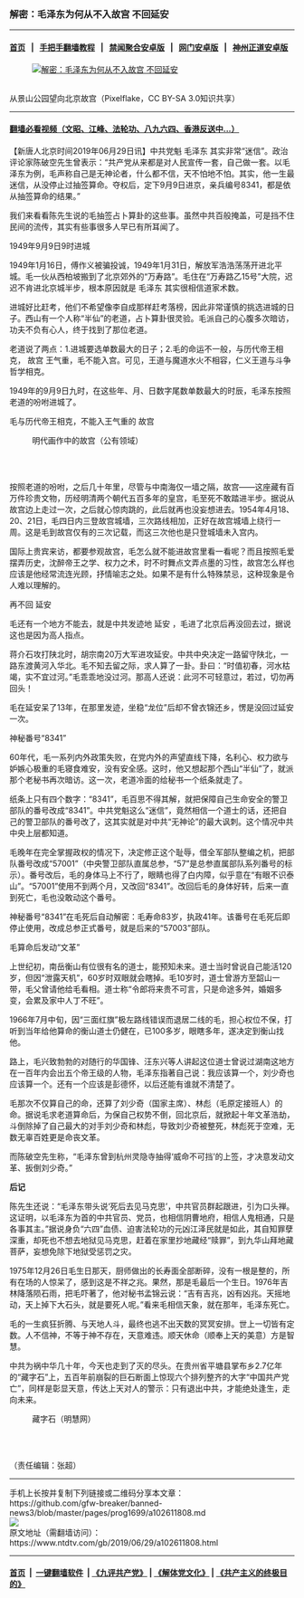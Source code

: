 ### 解密：毛泽东为何从不入故宫 不回延安
------------------------

#### [首页](https://github.com/gfw-breaker/banned-news3/blob/master/README.md) &nbsp;&nbsp;|&nbsp;&nbsp; [手把手翻墙教程](https://github.com/gfw-breaker/guides/wiki) &nbsp;&nbsp;|&nbsp;&nbsp; [禁闻聚合安卓版](https://github.com/gfw-breaker/bn-android) &nbsp;&nbsp;|&nbsp;&nbsp; [网门安卓版](https://github.com/oGate2/oGate) &nbsp;&nbsp;|&nbsp;&nbsp; [神州正道安卓版](https://github.com/SzzdOgate/update) 



<div><div class="featured_image">
 <a href="https://i.ntdtv.com/assets/uploads/2019/06/a164abf4784674757fbcb8ac5957a844-e1561803275729.jpg" target="_blank">
  <figure>
   <img alt="解密：毛泽东为何从不入故宫 不回延安" src="https://i.ntdtv.com/assets/uploads/2019/06/a164abf4784674757fbcb8ac5957a844-e1561803275729-800x450.jpg"/>
  </figure><br/>
 </a>
 <span class="caption">
  从景山公园望向北京故宫（Pixelflake，CC BY-SA 3.0知识共享）
 </span>
</div>
</div><hr/>

#### [翻墙必看视频（文昭、江峰、法轮功、八九六四、香港反送中...）](https://github.com/gfw-breaker/banned-news3/blob/master/pages/links.md)

<div><div class="post_content" itemprop="articleBody">
 <p>
  【新唐人北京时间2019年06月29日讯】中共党魁
  <ok href="https://www.ntdtv.com/gb/毛泽东.htm">
   毛泽东
  </ok>
  其实非常“迷信”。政治评论家陈破空先生曾表示：“共产党从来都是对人民宣传一套，自己做一套。以毛泽东为例，毛声称自己是无神论者，什么都不信，天不怕地不怕。其实，他一生最迷信，从没停止过抽签算命。夺权后，定下9月9日进京，亲兵编号8341，都是依从抽签算命的结果。”
 </p>
 <p>
  我们来看看陈先生说的毛抽签占卜算卦的这些事。虽然中共百般掩盖，可是挡不住民间的流传，其实有些事很多人早已有所耳闻了。
 </p>
 <p>
  1949年9月9日9时进城
 </p>
 <p>
  1949年1月16日，傅作义被骗投诚，1949年1月31日，解放军浩浩荡荡开进北平城。毛一伙从西柏坡搬到了北京郊外的“万寿路”。毛住在“万寿路乙15号”大院，迟迟不肯进北京城半步，根本原因就是
  <ok href="https://www.ntdtv.com/gb/毛泽东.htm">
   毛泽东
  </ok>
  其实很相信道家术数。
 </p>
 <p>
  进城好比赶考，他们不希望像李自成那样赶考落榜，因此非常谨慎的挑选进城的日子。西山有一个人称“半仙”的老道，占卜算卦很灵验。毛派自己的心腹多次暗访，功夫不负有心人，终于找到了那位老道。
 </p>
 <p>
  老道说了两点：1.进城要选单数最大的日子；2.毛的命运不一般，与历代帝王相克，
  <ok href="https://www.ntdtv.com/gb/故宫.htm">
   故宫
  </ok>
  王气重，毛不能入宫。可见，王道与魔道水火不相容，仁义王道与斗争哲学相克。
 </p>
 <p>
  1949年的9月9日九时，在这些年、月、日数字尾数单数最大的时辰，毛泽东按照老道的吩咐进城了。
 </p>
 <p>
  毛与历代帝王相克，不能入王气重的
  <ok href="https://www.ntdtv.com/gb/故宫.htm">
   故宫
  </ok>
 </p>
 <figure class="wp-caption aligncenter" id="attachment_102611814" style="width: 400px">
  <img alt="" class="size-full wp-image-102611814" src="https://i.ntdtv.com/assets/uploads/2019/06/61878feb8c97a42d138187d10963993a.jpg">
   <br/><figcaption class="wp-caption-text">
    明代画作中的故宫（公有领域）
   </figcaption><br/>
  </img>
 </figure><br/>
 <p>
  按照老道的吩咐，之后几十年里，尽管与中南海仅一墙之隔，故宫——这座藏有百万件珍贵文物，历经明清两个朝代五百多年的皇宫，毛至死不敢踏进半步。据说从故宫边上走过一次，之后就心惊肉跳的，此后就再也没妄想进去。1954年4月18、20、21日，毛四日内三登故宫城墙，三次路线相加，正好在故宫城墙上绕行一周。这是毛到故宫仅有的三次记载，而这三次他也是只登城墙未入宫内。
 </p>
 <p>
  国际上贵宾来访，都要参观故宫，毛怎么就不能进故宫里看一看呢？而且按照毛爱摆弄历史，沈醉帝王之学、权力之术，时不时舞点文弄点墨的习性，故宫怎么样也应该是他经常流连光顾，抒情喻志之处。如果不是有什么特殊禁忌，这种现象是令人难以理解的。
 </p>
 <p>
  再不回
  <ok href="https://www.ntdtv.com/gb/延安.htm">
   延安
  </ok>
 </p>
 <p>
  毛还有一个地方不能去，就是中共发迹地
  <ok href="https://www.ntdtv.com/gb/延安.htm">
   延安
  </ok>
  ，毛进了北京后再没回去过，据说这也是因为高人指点。
 </p>
 <p>
  蒋介石攻打陕北时，胡宗南20万大军进攻延安。中共中央决定一路留守陕北，一路东渡黄河入华北。毛不知去留之际，求人算了一卦。卦曰：“时值初春，河水枯竭，实不宜过河。”毛乖乖地没过河。那高人还说：此河不可轻意过，若过，切勿再回头！
 </p>
 <p>
  毛在延安呆了13年，在那里发迹，坐稳“龙位”后却不曾衣锦还乡，愣是没回过延安一次。
 </p>
 <p>
  神秘番号“8341”
 </p>
 <p>
  60年代，毛一系列内外政策失败，在党内外的声望直线下降，名利心、权力欲与妒嫉心极重的毛寝食难安，没有安全感。这时，他又想起那个西山“半仙”了，就派那个老秘书再次暗访。这一次，老道冷面的给秘书一个纸条就走了。
 </p>
 <p>
  纸条上只有四个数字：“8341”，毛百思不得其解，就把保障自己生命安全的警卫部队的番号改成“8341”。中共党魁这么“迷信”，竟然相信一个道士的话，还把自己的警卫部队的番号改了，这其实就是对中共“无神论”的最大讽刺。这个情况中共中央上层都知道。
 </p>
 <p>
  毛晚年在完全掌握政权的情况下，决定修正这个耻辱，借全军部队整编之机，把部队番号改成“57001”（中央警卫部队直属总参，“57”是总参直属部队系列番号的标示）。番号改后，毛的身体马上不行了，眼睛也得了白内障，似乎意在“有眼不识泰山”。“57001”使用不到两个月，又改回“8341”。改回后毛的身体好转，后来一直到死亡，毛也没敢动这个番号。
 </p>
 <p>
  神秘番号“8341”在毛死后自动解密：毛寿命83岁，执政41年。该番号在毛死后即停止使用，改成总参正式番号，就是后来的“57003”部队。
 </p>
 <p>
  毛算命后发动“文革”
 </p>
 <p>
  上世纪初，南岳衡山有位很有名的道士，能预知未来。道士当时曾说自己能活120岁，但因“泄露天机”，60岁时双眼就会瞎掉。毛10岁时，道士曾游方至韶山一带，毛父曾请他给毛看相。道士称“令郎将来贵不可言，只是命途多舛，婚姻多变，会累及家中人丁不旺”。
 </p>
 <p>
  1966年7月中旬，因“三面红旗”极左路线错误而退居二线的毛，担心权位不保，打听到当年给他算命的衡山道士仍健在，已100多岁，眼瞎多年，遂决定到衡山找他。
 </p>
 <p>
  路上，毛兴致勃勃的对随行的华国锋、汪东兴等人讲起这位道士曾说过湖南这地方在一百年内会出五个帝王级的人物，毛泽东指著自己说：我应该算一个，刘少奇也应该算一个。还有一个应该是彭德怀，以后还能有谁就不清楚了。
 </p>
 <p>
  毛那次不仅算自己的命，还算了刘少奇（国家主席）、林彪（毛原定接班人）的命。据说毛求老道算命后，为保自己权势不倒，回北京后，就掀起十年文革浩劫，斗倒除掉了自己最大的对手刘少奇和林彪，导致刘少奇被整死，林彪死于空难，无数无辜百姓更是命丧文革。
 </p>
 <p>
  而陈破空先生称，“毛泽东曾到杭州灵隐寺抽得‘威命不可挡’的上签，才决意发动文革、扳倒刘少奇。”
 </p>
 <p>
  <strong>
   后记
  </strong>
 </p>
 <p>
  陈先生还说：“毛泽东带头说‘死后去见马克思’，中共官员群起跟进，引为口头禅。这证明，以毛泽东为首的中共官员、党员，也相信阴曹地府，相信人鬼相通，只是各事其主。”据说身负“六四”血债、迫害法轮功的元凶江泽民就是如此，其自知罪孽深重，却死也不想去地狱见马克思，赶着在家里抄地藏经“赎罪”，到九华山拜地藏菩萨，妄想免除下地狱受惩罚之灾。
 </p>
 <p>
  1975年12月26日毛生日那天，厨师做出的长寿面全部断碎，没有一根是整的，所有在场的人惊呆了，感到这是不祥之兆。果然，那是毛最后一个生日。1976年吉林降落陨石雨，把毛吓著了，他对秘书孟锦云说：“吉有吉兆，凶有凶兆。天摇地动，天上掉下大石头，就是要死人呢。”看来毛相信天象，就在那年，毛泽东死亡。
 </p>
 <p>
  毛的一生疯狂折腾、与天地人斗，最终也逃不出天数的冥冥安排。世上一切皆有定数。人不信神，不等于神不存在，天意难违。顺天休命（顺奉上天的美意）方是智慧。
 </p>
 <p>
  中共为祸中华几十年，今天也走到了灭的尽头。在贵州省平塘县掌布乡2.7亿年的“藏字石”上，五百年前崩裂的巨石断面上惊现六个排列整齐的大字“中国共产党亡”，同样是彰显天意，传达上天对人的警示：只有退出中共，才能绝处逢生，走向未来。
 </p>
 <figure class="wp-caption aligncenter" id="attachment_102611821" style="width: 600px">
  <img alt="" class="size-medium wp-image-102611821" src="https://i.ntdtv.com/assets/uploads/2019/06/2018-12-31-mh-quanshan-xin-6-600x249.jpg">
   <br/><figcaption class="wp-caption-text">
    藏字石（明慧网）
   </figcaption><br/>
  </img>
 </figure><br/>
 <p>
  （责任编辑：张超）
 </p>
 <div class="single_ad">
 </div>
</div>
</div>
<hr/>
手机上长按并复制下列链接或二维码分享本文章：<br/>
https://github.com/gfw-breaker/banned-news3/blob/master/pages/prog1699/a102611808.md <br/>
<a href='https://github.com/gfw-breaker/banned-news3/blob/master/pages/prog1699/a102611808.md'><img src='https://github.com/gfw-breaker/banned-news3/blob/master/pages/prog1699/a102611808.md.png'/></a> <br/>
原文地址（需翻墙访问）：https://www.ntdtv.com/gb/2019/06/29/a102611808.html


------------------------
#### [首页](https://github.com/gfw-breaker/banned-news3/blob/master/README.md) &nbsp;|&nbsp; [一键翻墙软件](https://github.com/gfw-breaker/nogfw/blob/master/README.md) &nbsp;| [《九评共产党》](https://github.com/gfw-breaker/9ping.md/blob/master/README.md#九评之一评共产党是什么) | [《解体党文化》](https://github.com/gfw-breaker/jtdwh.md/blob/master/README.md) | [《共产主义的终极目的》](https://github.com/gfw-breaker/gczydzjmd.md/blob/master/README.md)


<img src='http://gfw-breaker.win/banned-news3/pages/prog1699/a102611808.md' width='0px' height='0px'/>